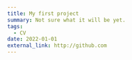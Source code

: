 ```yaml
---
title: My first project
summary: Not sure what it will be yet.
tags:
  - CV
date: 2022-01-01
external_link: http://github.com
---
```

